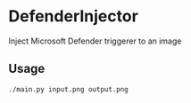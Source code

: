 # DefenderInjector
Inject Microsoft Defender triggerer to an image
## Usage
```bash
./main.py input.png output.png
```
